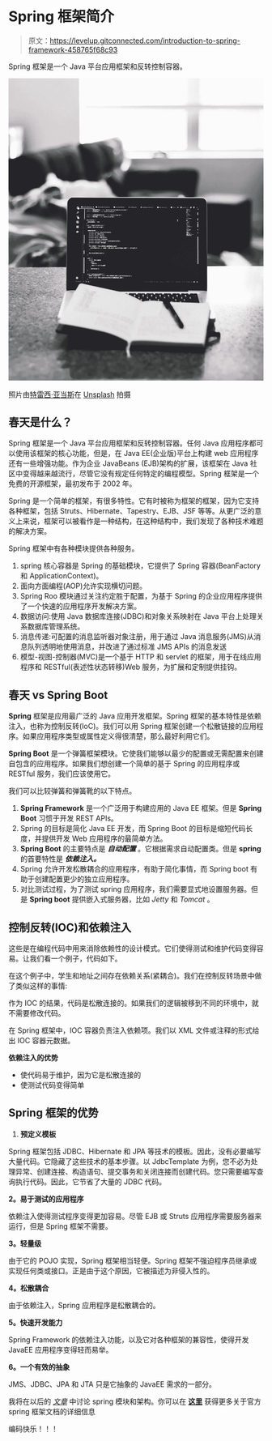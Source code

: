 # Spring 框架简介

> 原文：<https://levelup.gitconnected.com/introduction-to-spring-framework-458765f68c93>

Spring 框架是一个 Java 平台应用框架和反转控制容器。

![](img/980702a26adb8a0146f1d5558e4c3baf.png)

照片由[特雷西·亚当斯](https://unsplash.com/@tracycodes?utm_source=unsplash&utm_medium=referral&utm_content=creditCopyText)在 [Unsplash](https://unsplash.com/s/photos/java?utm_source=unsplash&utm_medium=referral&utm_content=creditCopyText) 拍摄

## 春天是什么？

Spring 框架是一个 Java 平台应用框架和反转控制容器。任何 Java 应用程序都可以使用该框架的核心功能，但是，在 Java EE(企业版)平台上构建 web 应用程序还有一些增强功能。作为企业 JavaBeans (EJB)架构的扩展，该框架在 Java 社区中变得越来越流行，尽管它没有规定任何特定的编程模型。Spring 框架是一个免费的开源框架，最初发布于 2002 年。

Spring 是一个简单的框架，有很多特性。它有时被称为框架的框架，因为它支持各种框架，包括 Struts、Hibernate、Tapestry、EJB、JSF 等等。从更广泛的意义上来说，框架可以被看作是一种结构，在这种结构中，我们发现了各种技术难题的解决方案。

Spring 框架中有各种模块提供各种服务。

1.  spring 核心容器是 Spring 的基础模块，它提供了 Spring 容器(BeanFactory 和 ApplicationContext)。
2.  面向方面编程(AOP)允许实现横切问题。
3.  Spring Roo 模块通过关注约定胜于配置，为基于 Spring 的企业应用程序提供了一个快速的应用程序开发解决方案。
4.  数据访问:使用 Java 数据库连接(JDBC)和对象关系映射在 Java 平台上处理关系数据库管理系统。
5.  消息传递:可配置的消息监听器对象注册，用于通过 Java 消息服务(JMS)从消息队列透明地使用消息，并改进了通过标准 JMS APIs 的消息发送
6.  模型-视图-控制器(MVC)是一个基于 HTTP 和 servlet 的框架，用于在线应用程序和 RESTful(表述性状态转移)Web 服务，为扩展和定制提供挂钩。

## 春天 vs Spring Boot

**Spring** 框架是应用最广泛的 Java 应用开发框架。Spring 框架的基本特性是依赖注入，也称为控制反转(IoC)。我们可以用 Spring 框架创建一个松散链接的应用程序。如果应用程序类型或属性定义得很清楚，那么最好利用它们。

**Spring Boot** 是一个弹簧框架模块。它使我们能够以最少的配置或无需配置来创建自包含的应用程序。如果我们想创建一个简单的基于 Spring 的应用程序或 RESTful 服务，我们应该使用它。

我们可以比较弹簧和弹簧靴的以下特点。

1.  **Spring Framework** 是一个广泛用于构建应用的 Java EE 框架。但是 **Spring Boot** 习惯于开发 REST APIs。
2.  Spring 的目标是简化 Java EE 开发，而 Spring Boot 的目标是缩短代码长度，并提供开发 Web 应用程序的最简单方法。
3.  **Spring Boot** 的主要特点是 ***自动配置*** 。它根据需求自动配置类。但是 **spring** 的首要特性是 ***依赖注入。***
4.  Spring 允许开发松散耦合的应用程序，有助于简化事情，而 Spring boot 有助于创建配置更少的独立应用程序。
5.  对比测试过程，为了测试 spring 应用程序，我们需要显式地设置服务器。但是 **Spring boot** 提供嵌入式服务器，比如 *Jetty* 和 *Tomcat* 。

## 控制反转(IOC)和依赖注入

这些是在编程代码中用来消除依赖性的设计模式。它们使得测试和维护代码变得容易。让我们看一个例子，代码如下。

在这个例子中，学生和地址之间存在依赖关系(紧耦合)。我们在控制反转场景中做了类似这样的事情:

作为 IOC 的结果，代码是松散连接的。如果我们的逻辑被移到不同的环境中，就不需要修改代码。

在 Spring 框架中，IOC 容器负责注入依赖项。我们以 XML 文件或注释的形式给出 IOC 容器元数据。

**依赖注入的优势**

*   使代码易于维护，因为它是松散连接的
*   使测试代码变得简单

## Spring 框架的优势

1.  **预定义模板**

Spring 框架包括 JDBC、Hibernate 和 JPA 等技术的模板。因此，没有必要编写大量代码。它隐藏了这些技术的基本步骤。以 JdbcTemplate 为例，您不必为处理异常、创建连接、构造语句、提交事务和关闭连接而创建代码。您只需要编写查询执行代码。因此，它节省了大量的 JDBC 代码。

**2。易于测试的应用程序**

依赖注入使得测试程序变得更加容易。尽管 EJB 或 Struts 应用程序需要服务器来运行，但是 Spring 框架不需要。

**3。轻量级**

由于它的 POJO 实现，Spring 框架相当轻便。Spring 框架不强迫程序员继承或实现任何类或接口。正是由于这个原因，它被描述为非侵入性的。

**4。松散耦合**

由于依赖注入，Spring 应用程序是松散耦合的。

**5。快速开发能力**

Spring Framework 的依赖注入功能，以及它对各种框架的兼容性，使得开发 JavaEE 应用程序变得轻而易举。

**6。一个有效的抽象**

JMS、JDBC、JPA 和 JTA 只是它抽象的 JavaEE 需求的一部分。

我将在以后的 [*文章*](/spring-framework-modules-and-architecture-abc8d4a53ee6) 中讨论 spring 模块和架构。你可以在 [**这里**](https://spring.io/) 获得更多关于官方 spring 框架文档的详细信息

编码快乐！！！